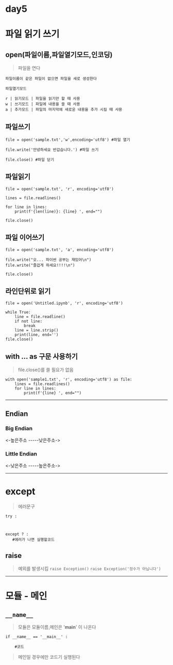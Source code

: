 # day5
# 파일 읽기 쓰기
## open(파일이름,파일열기모드,인코딩)
> 파일을 연다   
```
파일이름이 같은 파일이 없으면 파일을 새로 생성한다   

파일열기모드   

r | 읽기모드 | 파일을 읽기만 할 때 사용   
w | 쓰기모드 | 파일에 내용을 쓸 때 사용   
a | 추가모드 | 파일의 마지막에 새로운 내용을 추가 시킬 때 사용   
```
## 파일쓰기 
```
file = open('sample.txt','w',encoding='utf8') #파일 열기

file.write('안녕하세요 반갑습니다.') #파일 쓰기

file.close() #파일 닫기
```
## 파일읽기
```
file = open('sample.txt', 'r', encoding='utf8')

lines = file.readlines()

for line in lines:
    print(f'{len(line)}: {line} ', end="")

file.close()
```
## 파일 이어쓰기
```
file = open('sample.txt', 'a', encoding='utf8')

file.write("오... 파이썬 공부는 재밌어\n")
file.write("즐겁게 하세요!!!!\n")

file.close()
``` 
## 라인단위로 읽기
```
file = open('Untitled.ipynb', 'r', encoding='utf8')

while True:
    line = file.readline()
    if not line:
        break
    line = line.strip()
    print(line, end='')
file.close()
```
## with ... as 구문 사용하기
> file.close()를 쓸 필요가 없음
```
with open('sample1.txt', 'r', encoding='utf8') as file:
    lines = file.readlines()
    for line in lines:
        print(f'{line} ', end="")
```
-----------------------------------------------------------
## Endian

### Big Endian   
<-높은주소 -----낮은주소->

### Little Endian
<-낮은주소 -----높은주소-> 

-----------------------------------------------------------
# except
> 에러문구
```
try :

 

except ? :
   #에러가 나면 실행할코드
```
## raise
> 예외를 발생시킴
```raise Exception()```
```raise Exception('정수가 아닙니다')```

-----------------------------------------------------------
# 모듈 - 메인

## ```__name__```
> 모듈은 모듈이름,메인은 '__main__' 이 나온다
```
if __name__ == '__main__' :

	#코드
```
> 메인일 경우에만 코드기 실행된다
